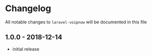 # Changelog

All notable changes to `laravel-voipnow` will be documented in this file

## 1.0.0 - 2018-12-14

- initial release
